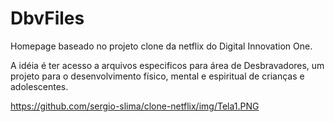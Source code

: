 # DbvFiles

Homepage baseado no projeto clone da netflix do Digital Innovation One. 

A idéia é ter acesso a arquivos especificos para área de Desbravadores, um projeto para o desenvolvimento físico, mental e espiritual de crianças e adolescentes.

https://github.com/sergio-slima/clone-netflix/img/Tela1.PNG
